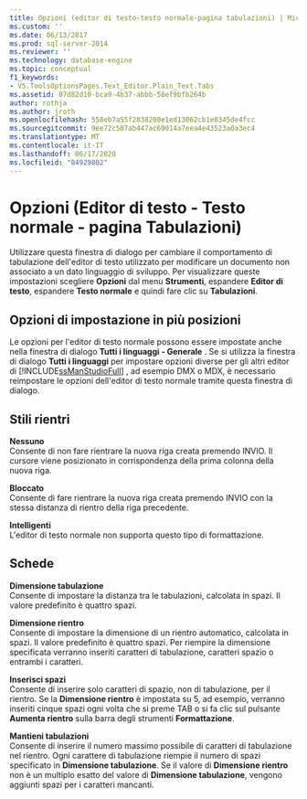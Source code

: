 ```yaml
---
title: Opzioni (editor di testo-testo normale-pagina tabulazioni) | Microsoft Docs
ms.custom: ''
ms.date: 06/13/2017
ms.prod: sql-server-2014
ms.reviewer: ''
ms.technology: database-engine
ms.topic: conceptual
f1_keywords:
- VS.ToolsOptionsPages.Text_Editor.Plain_Text.Tabs
ms.assetid: 07d82d10-bca9-4b37-abbb-58ef9bfb264b
author: rothja
ms.author: jroth
ms.openlocfilehash: 558eb7a55f2838200e1ed13062cb1e0345de4fcc
ms.sourcegitcommit: 9ee72c507ab447ac69014a7eea4e43523a0a3ec4
ms.translationtype: MT
ms.contentlocale: it-IT
ms.lasthandoff: 06/17/2020
ms.locfileid: "84929802"
---
```

# <a name="options-text-editor---plain-text---tabs-page"></a>Opzioni (Editor di testo - Testo normale - pagina Tabulazioni)
  Utilizzare questa finestra di dialogo per cambiare il comportamento di tabulazione dell'editor di testo utilizzato per modificare un documento non associato a un dato linguaggio di sviluppo. Per visualizzare queste impostazioni scegliere **Opzioni** dal menu **Strumenti**, espandere **Editor di testo**, espandere **Testo normale** e quindi fare clic su **Tabulazioni**.  
  
## <a name="setting-options-in-multiple-locations"></a>Opzioni di impostazione in più posizioni  
 Le opzioni per l'editor di testo normale possono essere impostate anche nella finestra di dialogo **Tutti i linguaggi - Generale** . Se si utilizza la finestra di dialogo **Tutti i linguaggi** per impostare opzioni diverse per gli altri editor di [!INCLUDE[ssManStudioFull](../includes/ssmanstudiofull-md.md)] , ad esempio DMX o MDX, è necessario reimpostare le opzioni dell'editor di testo normale tramite questa finestra di dialogo.  
  
## <a name="indenting"></a>Stili rientri  
 **Nessuno**  
 Consente di non fare rientrare la nuova riga creata premendo INVIO. Il cursore viene posizionato in corrispondenza della prima colonna della nuova riga.  
  
 **Bloccato**  
 Consente di fare rientrare la nuova riga creata premendo INVIO con la stessa distanza di rientro della riga precedente.  
  
 **Intelligenti**  
 L'editor di testo normale non supporta questo tipo di formattazione.  
  
## <a name="tabs"></a>Schede  
 **Dimensione tabulazione**  
 Consente di impostare la distanza tra le tabulazioni, calcolata in spazi. Il valore predefinito è quattro spazi.  
  
 **Dimensione rientro**  
 Consente di impostare la dimensione di un rientro automatico, calcolata in spazi. Il valore predefinito è quattro spazi. Per riempire la dimensione specificata verranno inseriti caratteri di tabulazione, caratteri spazio o entrambi i caratteri.  
  
 **Inserisci spazi**  
 Consente di inserire solo caratteri di spazio, non di tabulazione, per il rientro. Se la **Dimensione rientro** è impostata su 5, ad esempio, verranno inseriti cinque spazi ogni volta che si preme TAB o si fa clic sul pulsante **Aumenta rientro** sulla barra degli strumenti **Formattazione**.  
  
 **Mantieni tabulazioni**  
 Consente di inserire il numero massimo possibile di caratteri di tabulazione nel rientro. Ogni carattere di tabulazione riempie il numero di spazi specificato in **Dimensione tabulazione**. Se il valore di **Dimensione rientro** non è un multiplo esatto del valore di **Dimensione tabulazione**, vengono aggiunti spazi per i caratteri mancanti.  
  
  
